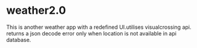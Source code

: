# weather2.0
This is another weather app with a redefined UI.utilises visualcrossing api.
returns a json decode error only when location is not available in api database.
